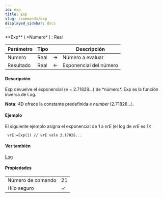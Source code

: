 ```yaml
---
id: exp
title: Exp
slug: /commands/exp
displayed_sidebar: docs
---
```


<!--REF #_command_.Exp.Syntax-->**Exp** ( *Numero* ) : Real<!-- END REF-->
<!--REF #_command_.Exp.Params-->
| Parámetro | Tipo |  | Descripción |
| --- | --- | --- | --- |
| Numero | Real | &#8594;  | Número a evaluar |
| Resultado | Real | &#8592; | Exponencial del número |

<!-- END REF-->

#### Descripción 

<!--REF #_command_.Exp.Summary-->Exp devuelve el exponencial (e = 2.71828...) de *número*.<!-- END REF--> Exp es la función inversa de Log.

**Nota:** 4D ofrece la constante predefinida *e number* (2.71828...).

#### Ejemplo 

El siguiente ejemplo asigna el exponencial de 1 a *vrE* (el log de *vrE* es 1):

```4d
 vrE:=Exp(1) // vrE vale 2.17828...
```

#### Ver también 

[Log](log.md)  

#### Propiedades

|  |  |
| --- | --- |
| Número de comando | 21 |
| Hilo seguro | &check; |


